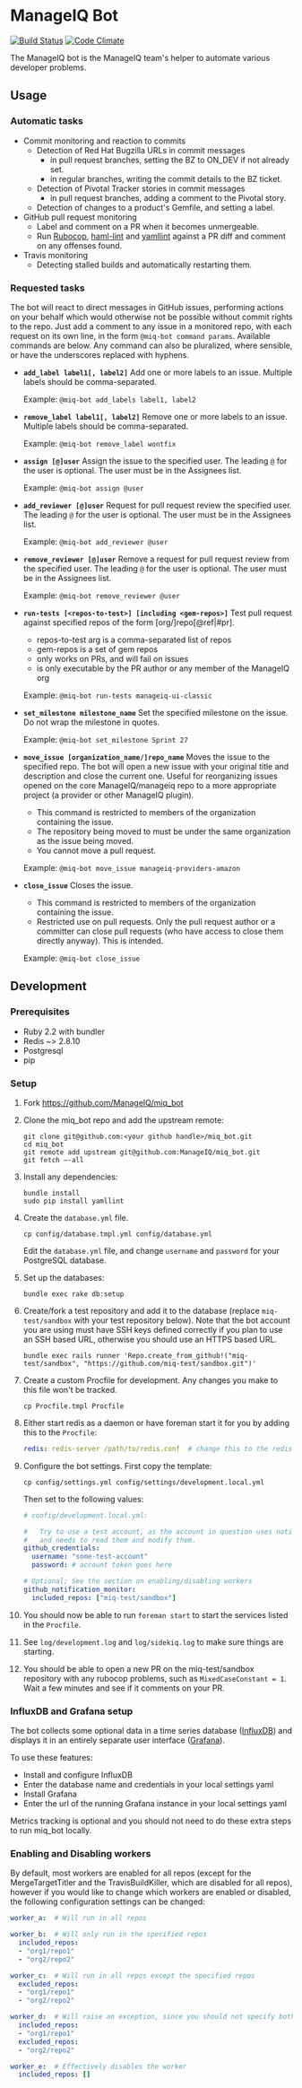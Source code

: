 # ManageIQ Bot

[![Build Status](https://travis-ci.org/ManageIQ/miq_bot.svg)](https://travis-ci.org/ManageIQ/miq_bot)
[![Code Climate](https://codeclimate.com/github/ManageIQ/miq_bot/badges/gpa.svg)](https://codeclimate.com/github/ManageIQ/miq_bot)

The ManageIQ bot is the ManageIQ team's helper to automate various developer problems.

## Usage

### Automatic tasks

- Commit monitoring and reaction to commits
  - Detection of Red Hat Bugzilla URLs in commit messages
    - in pull request branches, setting the BZ to ON_DEV if not already set.
    - in regular branches, writing the commit details to the BZ ticket.
  - Detection of Pivotal Tracker stories in commit messages
    - in pull request branches, adding a comment to the Pivotal story.
  - Detection of changes to a product's Gemfile, and setting a label.
- GitHub pull request monitoring
  - Label and comment on a PR when it becomes unmergeable.
  - Run [Rubocop](https://github.com/bbatsov/rubocop),
    [haml-lint](https://github.com/brigade/haml-lint) and
    [yamllint](https://yamllint.readthedocs.io/en/stable/index.html)
    against a PR diff and comment on any offenses found.
- Travis monitoring
  - Detecting stalled builds and automatically restarting them.

### Requested tasks

The bot will react to direct messages in GitHub issues, performing actions on
your behalf which would otherwise not be possible without commit rights to the
repo. Just add a comment to any issue in a monitored repo, with each request on
its own line, in the form `@miq-bot command params`.  Available commands are
below.  Any command can also be pluralized, where sensible, or have the
underscores replaced with hyphens.

- **`add_label label1[, label2]`**
  Add one or more labels to an issue.  Multiple labels should be
  comma-separated.

  Example: `@miq-bot add_labels label1, label2`

- **`remove_label label1[, label2]`**
  Remove one or more labels to an issue. Multiple labels should be comma-separated.

  Example: `@miq-bot remove_label wontfix`

- **`assign [@]user`**
  Assign the issue to the specified user.  The leading `@` for the
  user is optional.  The user must be in the Assignees list.

  Example: `@miq-bot assign @user`

- **`add_reviewer [@]user`**
  Request for pull request review the specified user. The leading `@` for the
  user is optional. The user must be in the Assignees list.

  Example: `@miq-bot add_reviewer @user`

- **`remove_reviewer [@]user`**
  Remove a request for pull request review from the specified user. The leading `@` for the
  user is optional. The user must be in the Assignees list.

  Example: `@miq-bot remove_reviewer @user`

- **`run-tests [<repos-to-test>] [including <gem-repos>]`**
  Test pull request against specified repos of the form [org/]repo[@ref|#pr].

  * repos-to-test arg is a comma-separated list of repos
  * gem-repos is a set of gem repos
  * only works on PRs, and will fail on issues
  * is only executable by the PR author or any member of the ManageIQ org

  Example: `@miq-bot run-tests manageiq-ui-classic`

- **`set_milestone milestone_name`**
  Set the specified milestone on the issue. Do not wrap the
  milestone in quotes.

  Example: `@miq-bot set_milestone Sprint 27`

- **`move_issue [organization_name/]repo_name`**
  Moves the issue to the specified repo. The bot will open a new issue with
  your original title and description and close the current one. Useful for
  reorganizing issues opened on the core ManageIQ/manageiq repo to a more
  appropriate project (a provider or other ManageIQ plugin).

  * This command is restricted to members of the organization containing the issue.
  * The repository being moved to must be under the same organization as the issue being moved.
  * You cannot move a pull request.

  Example: `@miq-bot move_issue manageiq-providers-amazon`

- **`close_issue`**
  Closes the issue.

  * This command is restricted to members of the organization containing the issue.
  * Restricted use on pull requests. Only the pull request author or a committer can close
    pull requests (who have access to close them directly anyway). This is intended.

  Example: `@miq-bot close_issue`

## Development

### Prerequisites

* Ruby 2.2 with bundler
* Redis ~> 2.8.10
* Postgresql
* pip

### Setup

1. Fork https://github.com/ManageIQ/miq_bot

2. Clone the miq_bot repo and add the upstream remote:
   ```
   git clone git@github.com:<your github handle>/miq_bot.git
   cd miq_bot
   git remote add upstream git@github.com:ManageIQ/miq_bot.git
   git fetch —-all
   ```

3. Install any dependencies:
   ```
   bundle install
   sudo pip install yamllint
   ```

4. Create the `database.yml` file.
   ```
   cp config/database.tmpl.yml config/database.yml
   ```
   Edit the `database.yml` file, and change `username` and `password` for your
   PostgreSQL database.

5. Set up the databases:
   ```
   bundle exec rake db:setup
   ```

6. Create/fork a test repository and add it to the database (replace `miq-test/sandbox` with your test
   repository below).  Note that the bot account you are using must have SSH keys defined correctly
   if you plan to use an SSH based URL, otherwise you should use an HTTPS based URL.
   ```
   bundle exec rails runner 'Repo.create_from_github!("miq-test/sandbox", "https://github.com/miq-test/sandbox.git")'
   ```

7. Create a custom Procfile for development. Any changes you make to this file
   won't be tracked.
   ```
   cp Procfile.tmpl Procfile
   ```

8. Either start redis as a daemon or have foreman start it for you by
   adding this to the `Procfile`:
   ```yaml
   redis: redis-server /path/to/redis.conf  # change this to the redis.conf provided by your package manager.
   ```

9. Configure the bot settings. First copy the template:
    ```
    cp config/settings.yml config/settings/development.local.yml
    ```

    Then set to the following values:
    ```yaml
    # config/development.local.yml:

    #   Try to use a test account, as the account in question uses notifications
    #   and needs to read them and modify them.
    github_credentials:
      username: "some-test-account"
      password: # account token goes here

    # Optional; See the section on enabling/disabling workers
    github_notification_monitor:
      included_repos: ["miq-test/sandbox"]
    ```

10. You should now be able to run `foreman start` to start the services listed
    in the `Procfile`.

11. See `log/development.log` and `log/sidekiq.log` to make sure
    things are starting.

12. You should be able to open a new PR on the miq-test/sandbox
    repository with any rubocop problems, such as `MixedCaseConstant = 1`.
    Wait a few minutes and see if it comments on your PR.

### InfluxDB and Grafana setup

The bot collects some optional data in a time series database
([InfluxDB](https://github.com/influxdata/influxdb)) and displays it in an
entirely separate user interface ([Grafana](http://grafana.org/)).

To use these features:

* Install and configure InfluxDB
* Enter the database name and credentials in your local settings yaml
* Install Grafana
* Enter the url of the running Grafana instance in your local settings yaml

Metrics tracking is optional and you should not need to do these extra steps to run miq_bot locally.

### Enabling and Disabling workers

By default, most workers are enabled for all repos (except for the MergeTargetTitler
and the TravisBuildKiller, which are disabled for all repos), however if you would
like to change which workers are enabled or disabled, the following configuration
settings can be changed:

```yaml
worker_a:  # Will run in all repos

worker_b:  # Will only run in the specified repos
  included_repos:
  - "org1/repo1"
  - "org2/repo2"

worker_c:  # Will run in all repos except the specified repos
  excluded_repos:
  - "org1/repo1"
  - "org2/repo2"

worker_d:  # Will raise an exception, since you should not specify both
  included_repos:
  - "org1/repo1"
  excluded_repos:
  - "org2/repo2"

worker_e:  # Effectively disables the worker
  included_repos: []
```
